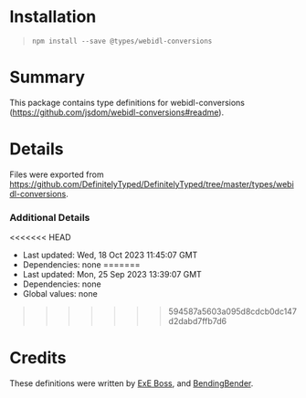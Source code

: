 # Installation
> `npm install --save @types/webidl-conversions`

# Summary
This package contains type definitions for webidl-conversions (https://github.com/jsdom/webidl-conversions#readme).

# Details
Files were exported from https://github.com/DefinitelyTyped/DefinitelyTyped/tree/master/types/webidl-conversions.

### Additional Details
<<<<<<< HEAD
 * Last updated: Wed, 18 Oct 2023 11:45:07 GMT
 * Dependencies: none
=======
 * Last updated: Mon, 25 Sep 2023 13:39:07 GMT
 * Dependencies: none
 * Global values: none
>>>>>>> 594587a5603a095d8cdcb0dc147d2dabd7ffb7d6

# Credits
These definitions were written by [ExE Boss](https://github.com/ExE-Boss), and [BendingBender](https://github.com/BendingBender).
